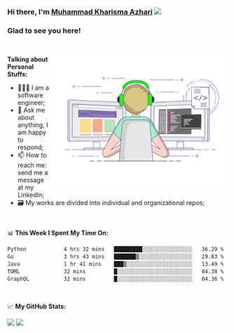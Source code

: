 ### Hi there, I'm <a href="#" target="_blank">Muhammad Kharisma Azhari</a> <img src="https://media.giphy.com/media/hvRJCLFzcasrR4ia7z/giphy.gif" width="25px">

### Glad to see you here! 

</br>

<img align="right" alt="GIF" src="https://github.com/muazhari/muazhari/blob/main/coding.gif?raw=true" width="408" height="318" />
  
**Talking about Personal Stuffs:**

- 👨🏻‍💻 I am a software engineer;
- 💬 Ask me about anything, I am happy to respond;
- 📫 How to reach me: send me a message at my LinkedIn;
- 🗃️ My works are divided into individual and organizational repos;

</br>

📊 **This Week I Spent My Time On:**
<!--START_SECTION:waka-->

```txt
Python            4 hrs 32 mins   █████████░░░░░░░░░░░░░░░░   36.29 %
Go                3 hrs 43 mins   ███████▒░░░░░░░░░░░░░░░░░   29.83 %
Java              1 hr 41 mins    ███▒░░░░░░░░░░░░░░░░░░░░░   13.49 %
TOML              32 mins         █░░░░░░░░░░░░░░░░░░░░░░░░   04.38 %
GraphQL           32 mins         █░░░░░░░░░░░░░░░░░░░░░░░░   04.36 %
```

<!--END_SECTION:waka-->

</br>

📈 **My GitHub Stats:**

<p>
  <img height="180em" src="https://github-readme-stats.vercel.app/api?username=muazhari&show_icons=true&hide_border=true&&count_private=true&include_all_commits=true" />
  <img height="180em" src="https://github-readme-stats.vercel.app/api/top-langs/?username=muazhari&&hide_border=true&layout=compact&langs_count=8"/>
</p>
